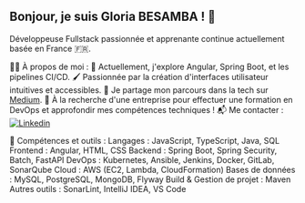 ## Bonjour, je suis Gloria BESAMBA ! 👋
Développeuse Fullstack passionnée et apprenante continue actuellement basée en France 🇫🇷.

👩‍💻 À propos de moi :
🌱 Actuellement, j'explore Angular, Spring Boot, et les pipelines CI/CD.
🖌️ Passionnée par la création d'interfaces utilisateur intuitives et accessibles.
📝 Je partage mon parcours dans la tech sur [Medium](https://medium.com/@gloria.besamba).
🎯 À la recherche d'une entreprise pour effectuer une formation en DevOps et approfondir mes compétences techniques !
📬 Me contacter : [![Linkedin](https://upload.wikimedia.org/wikipedia/commons/6/69/LinkedIn_icon.svg)](https://www.linkedin.com/in/gloriabesamba)



🚀 Compétences et outils :
Langages : JavaScript, TypeScript, Java, SQL
Frontend : Angular, HTML, CSS
Backend : Spring Boot, Spring Security, Batch, FastAPI
DevOps : Kubernetes, Ansible, Jenkins, Docker, GitLab, SonarQube
Cloud : AWS (EC2, Lambda, CloudFormation)
Bases de données : MySQL, PostgreSQL, MongoDB, Flyway
Build & Gestion de projet : Maven
Autres outils : SonarLint, IntelliJ IDEA, VS Code
